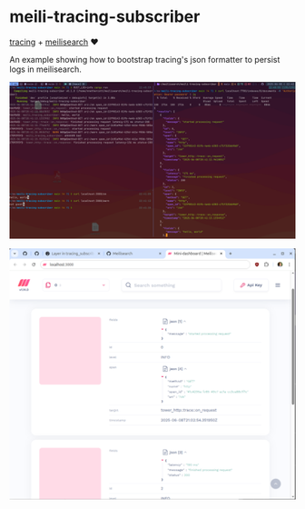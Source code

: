 # meili-tracing-subscriber
[tracing](https://github.com/tokio-rs/tracing) + [meilisearch](https://github.com/meilisearch/meilisearch) ❤️

An example showing how to bootstrap tracing's json formatter to persist logs in meilisearch.

![alt-text](./assets/meili-subscriber.png)

![alt-text](./assets/meili-dashboard.png)

